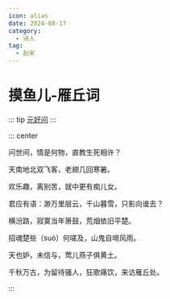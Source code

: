 ```yaml
---
icon: alias
date: 2024-08-17
category:
  - 诗人
tag:
  - 赵宋
---
```


# 摸鱼儿-雁丘词

<!-- more -->

::: tip
[元好问](../../诗人/元好问.md)
:::


::: center 

问世间，情是何物，直教生死相许？

天南地北双飞客，老翅几回寒暑。

欢乐趣，离别苦，就中更有痴儿女。

君应有语：渺万里层云，千山暮雪，只影向谁去？

横汾路，寂寞当年箫鼓，荒烟依旧平楚。

招魂楚些（suò）何嗟及，山鬼自啼风雨。

天也妒，未信与，莺儿燕子俱黄土。

千秋万古，为留待骚人，狂歌痛饮，来访雁丘处。

:::